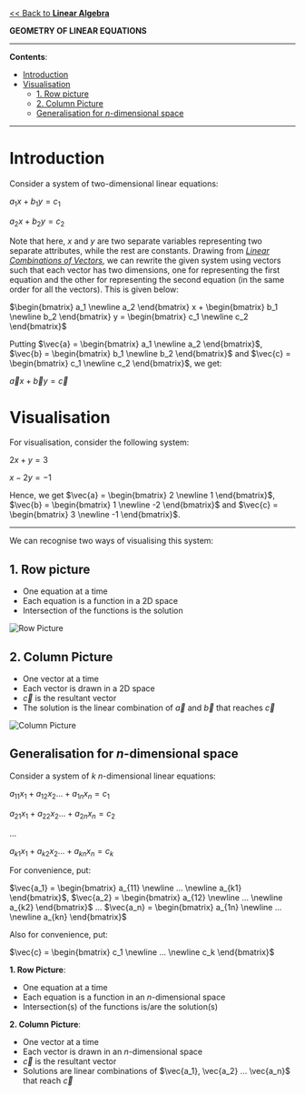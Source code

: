 <head>
  <script>
    MathJax = {
      tex: {
        inlineMath: [['$', '$']]
      }
    };
  </script>
  <script id="MathJax-script" async
    src="https://cdn.jsdelivr.net/npm/mathjax@3/es5/tex-chtml.js">
  </script>
</head>

[<< Back to **Linear Algebra**](https://pranigopu.github.io/mathematics/linear-algebra)

**GEOMETRY OF LINEAR EQUATIONS**

---

**Contents**:

- [Introduction](#introduction)
- [Visualisation](#visualisation)
  - [1. Row picture](#1-row-picture)
  - [2. Column Picture](#2-column-picture)
  - [Generalisation for $n$-dimensional space](#generalisation-for-n-dimensional-space)

---

# Introduction
Consider a system of two-dimensional linear equations:

$a_1x + b_1y = c_1$

$a_2x + b_2y = c_2$

Note that here, $x$ and $y$ are two separate variables representing two separate attributes, while the rest are constants. Drawing from [_Linear Combinations of Vectors_](https://pranigopu.github.io/mathematics/linear-algebra/linear-combos-of-vectors.html), we can rewrite the given system using vectors such that each vector has two dimensions, one for representing the first equation and the other for representing the second equation (in the same order for all the vectors). This is given below:

$\begin{bmatrix} a_1 \newline a_2 \end{bmatrix} x + \begin{bmatrix} b_1 \newline b_2 \end{bmatrix} y = \begin{bmatrix} c_1 \newline c_2 \end{bmatrix}$

Putting $\vec{a} = \begin{bmatrix} a_1 \newline a_2 \end{bmatrix}$, $\vec{b} = \begin{bmatrix} b_1 \newline b_2 \end{bmatrix}$ and $\vec{c} = \begin{bmatrix} c_1 \newline c_2 \end{bmatrix}$, we get:

$\vec{a} x + \vec{b} y = \vec{c}$

# Visualisation
For visualisation, consider the following system:

$2x + y = 3$

$x - 2y = -1$

Hence, we get $\vec{a} = \begin{bmatrix} 2 \newline 1 \end{bmatrix}$, $\vec{b} = \begin{bmatrix} 1 \newline -2 \end{bmatrix}$ and $\vec{c} = \begin{bmatrix} 3 \newline -1 \end{bmatrix}$.

---

We can recognise two ways of visualising this system:

## 1. Row picture

- One equation at a time
- Each equation is a function in a 2D space
- Intersection of the functions is the solution

![Row Picture](https://pranigopu.github.io/mathematics/linear-algebra/geometry-of-linear-equations/geometry-of-linear-equations--row-picture.png)

## 2. Column Picture

- One vector at a time
- Each vector is drawn in a 2D space
- $\vec{c}$ is the resultant vector
- The solution is the linear combination of $\vec{a}$ and $\vec{b}$ that reaches $\vec{c}$

![Column Picture](https://pranigopu.github.io/mathematics/linear-algebra/geometry-of-linear-equations/geometry-of-linear-equations--column-picture.png)

## Generalisation for $n$-dimensional space
Consider a system of $k$ $n$-dimensional linear equations:

$a_{11}x_1 + a_{12}x_2 ... + a_{1n}x_n = c_1$

$a_{21}x_1 + a_{22}x_2 ... + a_{2n}x_n = c_2$

...

$a_{k1}x_1 + a_{k2}x_2 ... + a_{kn}x_n = c_k$

For convenience, put:

$\vec{a_1} = \begin{bmatrix} a_{11} \newline ... \newline a_{k1} \end{bmatrix}$, $\vec{a_2} = \begin{bmatrix} a_{12} \newline ... \newline a_{k2} \end{bmatrix}$ ... $\vec{a_n} = \begin{bmatrix} a_{1n} \newline ... \newline a_{kn} \end{bmatrix}$

Also for convenience, put:

$\vec{c} = \begin{bmatrix} c_1 \newline ... \newline c_k \end{bmatrix}$

**1. Row Picture**:

- One equation at a time
- Each equation is a function in an $n$-dimensional space
- Intersection(s) of the functions is/are the solution(s)

**2. Column Picture**:

- One vector at a time
- Each vector is drawn in an $n$-dimensional space
- $\vec{c}$ is the resultant vector
- Solutions are linear combinations of $\vec{a_1}, \vec{a_2} ... \vec{a_n}$ that reach $\vec{c}$